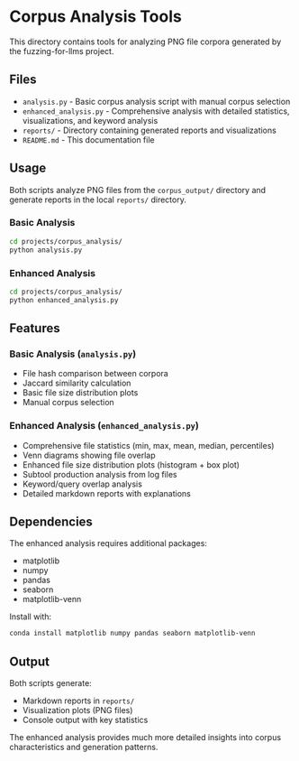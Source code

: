# Corpus Analysis Tools

This directory contains tools for analyzing PNG file corpora generated by the fuzzing-for-llms project.

## Files

- `analysis.py` - Basic corpus analysis script with manual corpus selection
- `enhanced_analysis.py` - Comprehensive analysis with detailed statistics, visualizations, and keyword analysis
- `reports/` - Directory containing generated reports and visualizations
- `README.md` - This documentation file

## Usage

Both scripts analyze PNG files from the `corpus_output/` directory and generate reports in the local `reports/` directory.

### Basic Analysis
```bash
cd projects/corpus_analysis/
python analysis.py
```

### Enhanced Analysis
```bash
cd projects/corpus_analysis/
python enhanced_analysis.py
```

## Features

### Basic Analysis (`analysis.py`)
- File hash comparison between corpora
- Jaccard similarity calculation
- Basic file size distribution plots
- Manual corpus selection

### Enhanced Analysis (`enhanced_analysis.py`)
- Comprehensive file statistics (min, max, mean, median, percentiles)
- Venn diagrams showing file overlap
- Enhanced file size distribution plots (histogram + box plot)
- Subtool production analysis from log files
- Keyword/query overlap analysis
- Detailed markdown reports with explanations

## Dependencies

The enhanced analysis requires additional packages:
- matplotlib
- numpy
- pandas
- seaborn
- matplotlib-venn

Install with:
```bash
conda install matplotlib numpy pandas seaborn matplotlib-venn
```

## Output

Both scripts generate:
- Markdown reports in `reports/`
- Visualization plots (PNG files)
- Console output with key statistics

The enhanced analysis provides much more detailed insights into corpus characteristics and generation patterns. 